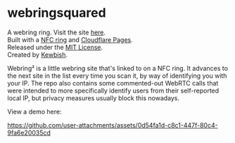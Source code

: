 # webringsquared

A webring ring. Visit the site [here](https://github.com/kewbish/webringsquared).  
Built with a [NFC ring](https://nfcring.com/) and [Cloudflare Pages](https://pages.cloudflare.com/).  
Released under the [MIT License](./LICENSE).  
Created by [Kewbish](https://github.com/kewbish).

Webring² is a little webring site that's linked to on a NFC ring. It advances to the next site in the list every time you scan it, by way of identifying you with your IP. The repo also contains some commented-out WebRTC calls that were intended to more specifically identify users from their self-reported local IP, but privacy measures usually block this nowadays.

View a demo here:

https://github.com/user-attachments/assets/0d54fa1d-c8c1-447f-80c4-9fa6e20035cd
